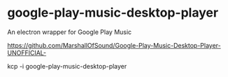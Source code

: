 # google-play-music-desktop-player
An electron wrapper for Google Play Music

https://github.com/MarshallOfSound/Google-Play-Music-Desktop-Player-UNOFFICIAL-

kcp -i google-play-music-desktop-player
